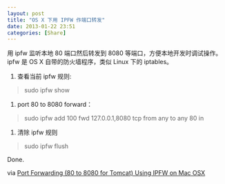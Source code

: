 ```yaml
---
layout: post
title: "OS X 下用 IPFW 作端口转发"
date: 2013-01-22 23:51
categories: [Share]
---
```


用 ipfw 监听本地 80 端口然后转发到 8080 等端口，方便本地开发时调试操作。ipfw 是 OS X 自带的防火墙程序，类似 Linux 下的 iptables。

1. 查看当前 ipfw 规则:

> sudo ipfw show

1. port 80 to 8080 forward：

> sudo ipfw add 100 fwd 127.0.0.1,8080 tcp from any to any 80 in

1. 清除 ipfw 规则

> sudo ipfw flush

Done.

via [Port Forwarding (80 to 8080 for Tomcat) Using IPFW on Mac OSX](http://obscuredclarity.blogspot.jp/2011/05/port-forwarding-80-to-8080-for-tomcat.html)

